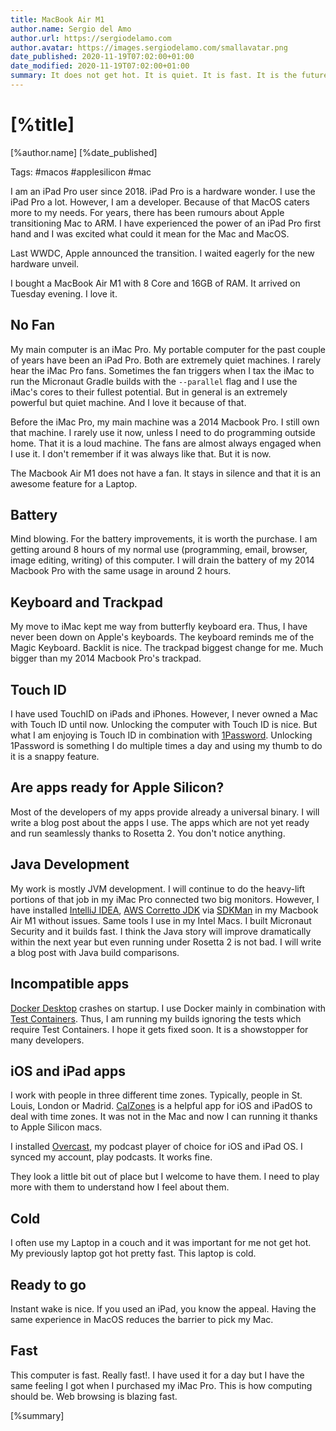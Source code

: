 ```yaml
---
title: MacBook Air M1
author.name: Sergio del Amo
author.url: https://sergiodelamo.com
author.avatar: https://images.sergiodelamo.com/smallavatar.png 
date_published: 2020-11-19T07:02:00+01:00
date_modified: 2020-11-19T07:02:00+01:00
summary: It does not get hot. It is quiet. It is fast. It is the future. It is now. 
---
```


# [%title]

[%author.name] [%date_published]

Tags: #macos #applesilicon #mac

I am an iPad Pro user since 2018. iPad Pro is a hardware wonder. I use the iPad Pro a lot. However, I am a developer. Because of that MacOS caters more to my needs. For years, there has been rumours about Apple transitioning Mac to ARM. I have experienced the power of an iPad Pro first hand and I was excited what could it mean for the Mac and MacOS.

Last WWDC, Apple announced the transition. I waited eagerly for the new hardware unveil. 

I bought a MacBook Air M1 with 8 Core and 16GB of RAM. It arrived on Tuesday evening. I love it. 

## No Fan

My main computer is an iMac Pro. My portable computer for the past couple of years have been an iPad Pro. Both are extremely quiet machines. I rarely hear the iMac Pro fans. Sometimes the fan triggers when I tax the iMac to run the Micronaut Gradle builds with the `--parallel` flag and I use the iMac's cores to their fullest potential. But in general is an extremely powerful but quiet machine. And I love it because of that. 

Before the iMac Pro, my main machine was a 2014 Macbook Pro. I still own that machine. I rarely use it now, unless I need to do programming outside home. That it is a loud machine. The fans are almost always engaged when I use it. I don't remember if it was always like that. But it is now.

The Macbook Air M1 does not have a fan. It stays in silence and that it is an awesome feature for a Laptop.

## Battery

Mind blowing. For the battery improvements, it is worth the purchase. I am getting around 8 hours of my normal use (programming, email, browser, image editing, writing) of this computer. I will drain the battery of my 2014 Macbook Pro with the same usage in around 2 hours. 

## Keyboard and Trackpad

My move to iMac kept me way from butterfly keyboard era. Thus, I have never been down on Apple's keyboards. The keyboard reminds me of the Magic Keyboard. Backlit is nice. The trackpad biggest change for me. Much bigger than my 2014 Macbook Pro's trackpad.  

## Touch ID

I have used TouchID on iPads and iPhones. However, I never owned a Mac with Touch ID until now. Unlocking the computer with Touch ID is nice. But what I am enjoying is Touch ID in combination with [1Password](https://1password.com). Unlocking 1Password is something I do multiple times a day and using my thumb to do it is a snappy feature. 

## Are apps ready for Apple Silicon?

Most of the developers of my apps provide already a universal binary. I will write a blog post about the apps I use. The apps which are not yet ready and run seamlessly thanks to Rosetta 2. You don't notice anything. 

## Java Development

My work is mostly JVM development. I will continue to do the heavy-lift portions of that job in my iMac Pro connected two big monitors. However, I have installed [IntelliJ IDEA](https://www.jetbrains.com/idea/),  [AWS Corretto JDK](https://aws.amazon.com/corretto/) via [SDKMan](https://sdkman.io) in my Macbook Air M1 without issues. Same tools I use in my Intel Macs. I built Micronaut Security and it builds fast. I think the Java story will improve dramatically within the next year but even running under Rosetta 2 is not bad. I will write a blog post with Java build comparisons.

## Incompatible apps

[Docker Desktop](https://www.docker.com/products/docker-desktop) crashes on startup. I use Docker mainly in combination with [Test Containers](https://www.testcontainers.org). Thus, I am running my builds ignoring the tests which require Test Containers. I hope it gets fixed soon. It is a showstopper for many developers. 

## iOS and iPad apps

I work with people in three different time zones. Typically, people in St. Louis, London or Madrid. [CalZones](https://apps.apple.com/us/app/calzones/id1451728473) is a helpful app for iOS and iPadOS to deal with time zones. It was not in the Mac and now I can running it thanks to Apple Silicon macs.

I installed [Overcast](https://overcast.fm), my podcast player of choice for iOS and iPad OS. I synced my account, play podcasts. It works fine.

They look a little bit out of place but I welcome to have them. I need to play more with them to understand how I feel about them. 

## Cold

I often use my Laptop in a couch and it was important for me not get hot. My previously laptop got hot pretty fast. This laptop is cold. 

## Ready to go

Instant wake is nice. If you used an iPad, you know the appeal. Having the same experience in MacOS reduces the barrier to pick my Mac. 

## Fast

This computer is fast. Really fast!. I have used it for a day but I have the same feeling I got when I purchased my iMac Pro. This is how computing should be. Web browsing is blazing fast. 

[%summary]